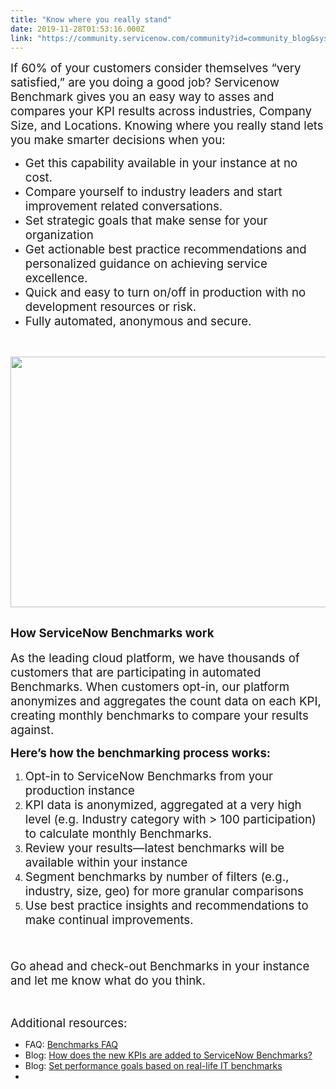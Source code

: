 ```yaml
---
title: "Know where you really stand"
date: 2019-11-28T01:53:16.000Z
link: "https://community.servicenow.com/community?id=community_blog&sys_id=1243ef76db55401c2be0a851ca96190a"
---
```

<p><span style="font-size: 14pt;">If 60% of your customers consider themselves “very satisfied,” are you doing a good job? Servicenow Benchmark gives you an easy way to asses and compares your KPI results across industries, Company Size, and Locations. Knowing where you really stand lets you make smarter decisions when you:</span></p>
<ul><li><span style="font-size: 14pt;">Get this capability available in your instance at no cost.</span></li><li><span style="font-size: 14pt;">Compare yourself to industry leaders and start improvement related conversations.</span></li><li><span style="font-size: 14pt;">Set strategic goals that make sense for your organization</span></li><li><span style="font-size: 14pt;">Get actionable best practice recommendations and personalized guidance on achieving service excellence.</span></li><li><span style="font-size: 14pt;">Quick and easy to turn on/off in production with no development resources or risk.</span></li><li><span style="font-size: 14pt;">Fully automated, anonymous and secure.</span></li></ul>
<p> </p>
<p><span style="font-size: 14pt;"><img style="max-width: 100%; max-height: 480px;" src="https://community.servicenow.com/b25c53b6db51401c2be0a851ca96191a.iix" width="726" height="401" /></span></p>
<h2><span style="font-size: 14pt;">How ServiceNow Benchmarks work</span></h2>
<p><span style="font-size: 14pt;">As the leading cloud platform, we have thousands of customers that are participating in automated Benchmarks. When customers opt-in, our platform anonymizes and aggregates the count data on each KPI, creating monthly benchmarks to compare your results against. </span></p>
<p><span style="font-size: 14pt;"><strong>Here’s how the benchmarking process works:</strong><br /></span></p>
<ol><li><span style="font-size: 14pt;">Opt-in to ServiceNow Benchmarks from your production instance</span></li><li><span style="font-size: 14pt;">KPI data is anonymized, aggregated at a very high level (e.g. Industry category with &gt; 100 participation) to calculate monthly Benchmarks. </span></li><li><span style="font-size: 14pt;">Review your results—latest benchmarks will be available within your instance</span></li><li><span style="font-size: 14pt;">Segment benchmarks by number of filters (e.g., industry, size, geo) for more granular comparisons </span></li><li><span style="font-size: 14pt;">Use best practice insights and recommendations to make continual improvements.</span></li></ol>
<p><span style="font-size: 14pt;"> </span></p>
<p><span style="font-size: 14pt;">Go ahead and check-out Benchmarks in your instance and let me know what do you think.</span></p>
<p> </p>
<p><span style="font-size: 14pt;">Additional resources:</span></p>
<ul><li><span class="TextRun SCXW11589309 BCX0" lang="EN-US"><span class="TextRun SCXW11589309 BCX0" lang="EN-US"><span class="NormalTextRun SCXW11589309 BCX0">FAQ: <a href="https://community.servicenow.com/community?id&#61;community_article&amp;sys_id&#61;057c22e1dbd0dbc01dcaf3231f9619b1" target="_blank" rel="noopener noreferrer nofollow">Benchmarks FAQ</a></span></span></span></li><li><span class="TextRun SCXW11589309 BCX0" lang="EN-US"><span class="NormalTextRun SCXW11589309 BCX0">Blog: </span></span><a class="ng-binding" href="https://community.servicenow.com/community?id&#61;community_blog&amp;sys_id&#61;c376e4f1db8440d01cd8a345ca9619e3" rel="nofollow">How does the new KPIs are added to ServiceNow Benchmarks?</a></li><li>Blog: <a class="ng-binding" href="https://community.servicenow.com/community?id&#61;community_blog&amp;sys_id&#61;e31ea26ddbd0dbc01dcaf3231f9619c5" rel="nofollow">Set performance goals based on real-life IT benchmarks</a></li><li></li></ul>
<p> </p>